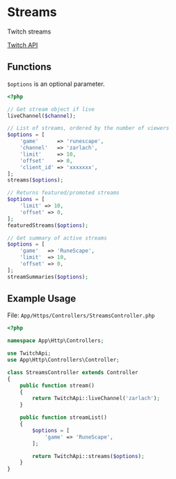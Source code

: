 # Streams

Twitch streams

[Twitch API](https://github.com/justintv/Twitch-API/blob/master/streams.md)

## Functions

```$options``` is an optional parameter.

```php
<?php

// Get stream object if live
liveChannel($channel);

// List of streams, ordered by the number of viewers
$options = [
    'game'      => 'runescape',
    'channel'   => 'zarlach',
    'limit'     => 10,
    'offset'    => 0,
    'client_id' => 'xxxxxxx',
];
streams($options);

// Returns featured/promoted streams
$options = [
    'limit' => 10,
    'offset' => 0,
];
featuredStreams($options);

// Get summary of active streams
$options = [
    'game'   => 'RuneScape',
    'limit'  => 10,
    'offset' => 0,
];
streamSummaries($options);

```

## Example Usage

File: ```App/Https/Controllers/StreamsController.php```

```php
<?php

namespace App\Http\Controllers;

use TwitchApi;
use App\Http\Controllers\Controller;

class StreamsController extends Controller
{
    public function stream()
    {
        return TwitchApi::liveChannel('zarlach');
    }

    public function streamList()
    {
        $options = [
            'game' => 'RuneScape',
        ];

        return TwitchApi::streams($options);
    }
}
```
